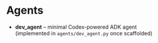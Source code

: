# Agents

* **dev_agent** – minimal Codex-powered ADK agent  
  (implemented in `agents/dev_agent.py` once scaffolded)
